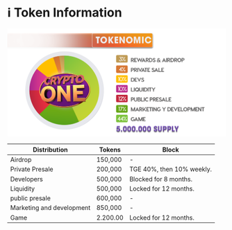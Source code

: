 # ℹ Token Information

![](<../.gitbook/assets/Chart ONE Grey toknemoicis (1).png>)

| Distribution              | Tokens   | Block                     |
| ------------------------- | -------- | ------------------------- |
| Airdrop                   | 150,000  | -                         |
| Private Presale           | 200,000  | TGE 40%, then 10% weekly. |
| Developers                | 500,000  | Blocked for 8 months.     |
| Liquidity                 | 500,000  | Locked for 12 months.     |
| public presale            | 600,000  | -                         |
| Marketing and development | 850,000  | -                         |
| Game                      | 2.200.00 | Locked for 12 months.     |
